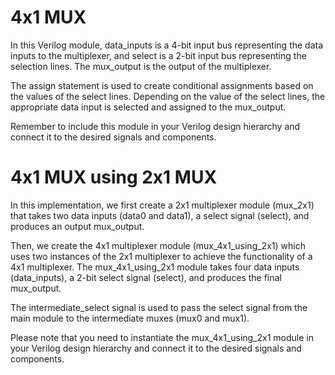 # 4x1 MUX 
In this Verilog module, data_inputs is a 4-bit input bus representing the data inputs to the multiplexer, and select is a 2-bit input bus representing the selection lines. The mux_output is the output of the multiplexer.

The assign statement is used to create conditional assignments based on the values of the select lines. Depending on the value of the select lines, the appropriate data input is selected and assigned to the mux_output.

Remember to include this module in your Verilog design hierarchy and connect it to the desired signals and components.


# 4x1 MUX using 2x1 MUX
In this implementation, we first create a 2x1 multiplexer module (mux_2x1) that takes two data inputs (data0 and data1), a select signal (select), and produces an output mux_output.

Then, we create the 4x1 multiplexer module (mux_4x1_using_2x1) which uses two instances of the 2x1 multiplexer to achieve the functionality of a 4x1 multiplexer. The mux_4x1_using_2x1 module takes four data inputs (data_inputs), a 2-bit select signal (select), and produces the final mux_output.

The intermediate_select signal is used to pass the select signal from the main module to the intermediate muxes (mux0 and mux1).

Please note that you need to instantiate the mux_4x1_using_2x1 module in your Verilog design hierarchy and connect it to the desired signals and components.
